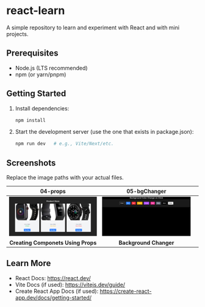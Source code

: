 # react-learn

A simple repository to learn and experiment with React and with mini projects.

## Prerequisites
- Node.js (LTS recommended)
- npm (or yarn/pnpm)

## Getting Started
1. Install dependencies:
   ```bash
   npm install
   ```
2. Start the development server (use the one that exists in package.json):
   ```bash
   npm run dev   # e.g., Vite/Next/etc.
   ```


## Screenshots

Replace the image paths with your actual files.

|04-props |05-bgChanger | |
|:---:|:---:|:---:|
| <a href="https://github.com/mukund58/react-learn/tree/master/04-props/playing%20with%20props"><img src="public/04-props.png" alt="Props and Componets" width="360"></a> | <a href="https://github.com/mukund58/react-learn/tree/master/05-bgChanger/bgChnage"><img src="public/05-bgChanger.png" alt="" width="360"></a> | <a href="public/"><img src="public/" alt="" width="360"></a> |
| <strong>Creating Componets Using Props</strong> | <strong>Background Changer</strong> | <strong></strong> |

## Learn More
- React Docs: https://react.dev/
- Vite Docs (if used): https://vitejs.dev/guide/
- Create React App Docs (if used): https://create-react-app.dev/docs/getting-started/
